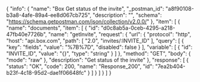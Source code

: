 {
  "info": {
    "name": "Box Get status of the invite",
    "_postman_id": "a8f90108-b3a8-4afe-89a4-ee8d067cb725",
    "description": "",
    "schema": "https://schema.getpostman.com/json/collection/v2.0.0/"
  },
  "item": [
    {
      "name": "documents",
      "item": [
        {
          "id": "d0c8ab5a-0ceb-4295-a218-47fb40e7726b",
          "name": "getInvite",
          "request": {
            "url": {
              "protocol": "http",
              "host": "api.box.com",
              "path": [
                "2.0",
                "invites/:INVITE_ID"
              ],
              "query": [
                {
                  "key": "fields",
                  "value": "%7B%7D",
                  "disabled": false
                }
              ],
              "variable": [
                {
                  "id": "INVITE_ID",
                  "value": "{}",
                  "type": "string"
                }
              ]
            },
            "method": "GET",
            "body": {
              "mode": "raw"
            },
            "description": "Get status of the invite"
          },
          "response": [
            {
              "status": "OK",
              "code": 200,
              "name": "Response_200",
              "id": "7ea2b404-b23f-4c18-95d2-dae1f06648fc"
            }
          ]
        }
      ]
    }
  ]
}